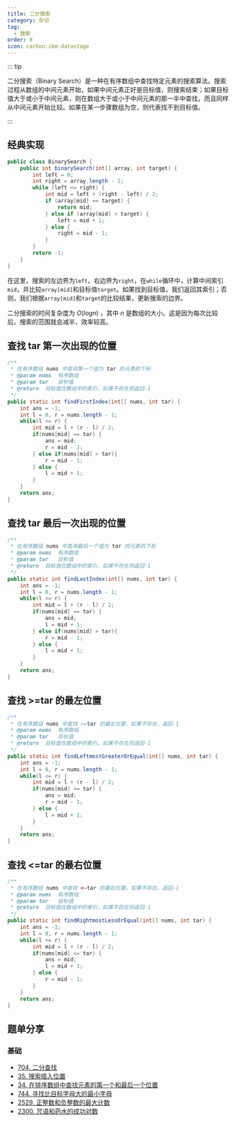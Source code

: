 ```yaml
---
title: 二分搜索
category: 杂记
tag:
  - 搜索
order: 8
icon: carbon:ibm-datastage
---
```


::: tip

二分搜索（Binary Search）是一种在有序数组中查找特定元素的搜索算法。搜索过程从数组的中间元素开始，如果中间元素正好是目标值，则搜索结束；如果目标值大于或小于中间元素，则在数组大于或小于中间元素的那一半中查找，而且同样从中间元素开始比较。如果在某一步骤数组为空，则代表找不到目标值。

:::

## 经典实现

```java
public class BinarySearch {
    public int binarySearch(int[] array, int target) {
        int left = 0;
        int right = array.length - 1;
        while (left <= right) {
            int mid = left + (right - left) / 2;
            if (array[mid] == target) {
                return mid;
            } else if (array[mid] < target) {
                left = mid + 1;
            } else {
                right = mid - 1;
            }
        }
        return -1;
    }
}
```

在这里，搜索的左边界为`left`，右边界为`right`，在`while`循环中，计算中间索引`mid`，并比较`array[mid]`和目标值`target`。如果找到目标值，我们返回其索引；否则，我们根据`array[mid]`和`target`的比较结果，更新搜索的边界。

二分搜索的时间复杂度为 $O(log n)$ ，其中 $n$ 是数组的大小。这是因为每次比较后，搜索的范围就会减半，效率较高。

## 查找 tar 第一次出现的位置

```java
/**
 * 在有序数组 nums 中查询第一个值为 tar 的元素的下标
 * @param nums  有序数组
 * @param tar   目标值
 * @return  目标值在数组中的索引，如果不存在则返回-1
 */
public static int findFirstIndex(int[] nums, int tar) {
    int ans = -1;
    int l = 0, r = nums.length - 1;
    while(l <= r) {
        int mid = l + (r - l) / 2;
        if(nums[mid] == tar) {
            ans = mid;
            r = mid - 1;
        } else if(nums[mid] > tar){
            r = mid - 1;
        } else {
            l = mid + 1;
        }
    }
    return ans;
}
```

## 查找 tar 最后一次出现的位置

```java
/**
 * 在有序数组 nums 中查询最后一个值为 tar 的元素的下标
 * @param nums  有序数组
 * @param tar   目标值
 * @return  目标值在数组中的索引，如果不存在则返回-1
 */
public static int findLastIndex(int[] nums, int tar) {
    int ans = -1;
    int l = 0, r = nums.length - 1;
    while(l <= r) {
        int mid = l + (r - l) / 2;
        if(nums[mid] == tar) {
            ans = mid;
            l = mid + 1;
        } else if(nums[mid] > tar){
            r = mid - 1;
        } else {
            l = mid + 1;
        }
    }
    return ans;
}
```

##  查找 >=tar 的最左位置

```java
/**
 * 在有序数组 nums 中查找 >=tar 的最左位置，如果不存在，返回-1
 * @param nums  有序数组
 * @param tar   目标值
 * @return  目标值在数组中的索引，如果不存在则返回-1
 */
public static int findLeftmostGreaterOrEqual(int[] nums, int tar) {
    int ans = -1;
    int l = 0, r = nums.length - 1;
    while(l <= r) {
        int mid = l + (r - l) / 2;
        if(nums[mid] >= tar) {
            ans = mid;
            r = mid - 1;
        } else {
            l = mid + 1;
        }
    }
    return ans;
}
```

## 查找 <=tar 的最右位置

```java
/**
 * 在有序数组 nums 中查找 <=tar 的最右位置，如果不存在，返回-1
 * @param nums  有序数组
 * @param tar   目标值
 * @return  目标值在数组中的索引，如果不存在则返回-1
 */
public static int findRightmostLessOrEqual(int[] nums, int tar) {
    int ans = -1;
    int l = 0, r = nums.length - 1;
    while(l <= r) {
        int mid = l + (r - l) / 2;
        if(nums[mid] <= tar) {
            ans = mid;
            l = mid + 1;
        } else {
            r = mid - 1;
        }
    }
    return ans;
}
```

## 题单分享

### 基础

- [704. 二分查找](https://leetcode.cn/problems/binary-search/)
- [35. 搜索插入位置](https://leetcode.cn/problems/search-insert-position/)
- [34. 在排序数组中查找元素的第一个和最后一个位置](https://leetcode.cn/problems/find-first-and-last-position-of-element-in-sorted-array/)
- [744. 寻找比目标字母大的最小字母](https://leetcode.cn/problems/find-smallest-letter-greater-than-target/)
- [2529. 正整数和负整数的最大计数](https://leetcode.cn/problems/maximum-count-of-positive-integer-and-negative-integer/)
- [2300. 咒语和药水的成功对数](https://leetcode.cn/problems/successful-pairs-of-spells-and-potions/)

